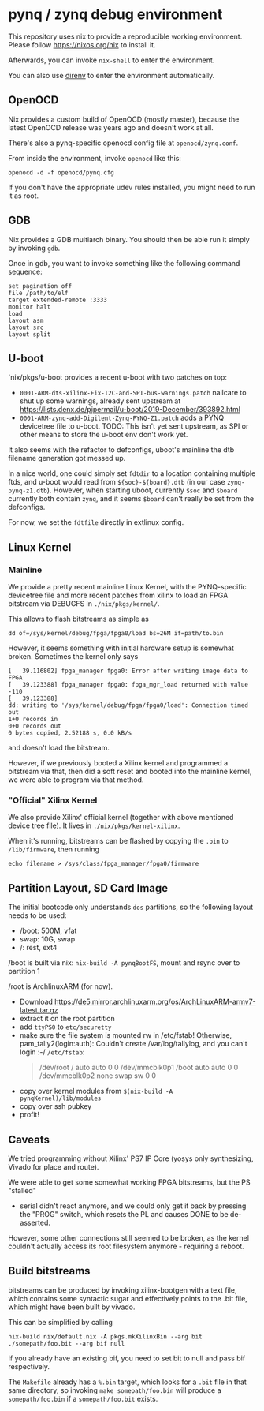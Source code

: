 # pynq / zynq debug environment

This repository uses nix to provide a reproducible working environment. Please
follow https://nixos.org/nix to install it.

Afterwards, you can invoke `nix-shell` to enter the environment.

You can also use [direnv](https://direnv.net) to enter the environment
automatically.

## OpenOCD
Nix provides a custom build of OpenOCD (mostly master), because the latest
OpenOCD release was years ago and doesn't work at all.

There's also a pynq-specific openocd config file at `openocd/zynq.conf`.

From inside the environment, invoke `openocd` like this:

```
openocd -d -f openocd/pynq.cfg
```

If you don't have the appropriate udev rules installed, you might need to run
it as root.

## GDB
Nix provides a GDB multiarch binary. You should then be able run it simply by
invoking `gdb`.

Once in gdb, you want to invoke something like the following command sequence:

```
set pagination off
file /path/to/elf
target extended-remote :3333
monitor halt
load
layout asm
layout src
layout split
```

## U-boot
`nix/pkgs/u-boot provides a recent u-boot with two patches on top:
 - `0001-ARM-dts-xilinx-Fix-I2C-and-SPI-bus-warnings.patch`
   nailcare to shut up some warnings, already sent upstream at
   https://lists.denx.de/pipermail/u-boot/2019-December/393892.html
 - `0001-ARM-zynq-add-Digilent-Zynq-PYNQ-Z1.patch`
   adds a PYNQ devicetree file to u-boot.
   TODO: This isn't yet sent upstream, as SPI or other means to store the
   u-boot env don't work yet.

It also seems with the refactor to defconfigs, uboot's mainline the dtb
filename generation got messed up.

In a nice world, one could simply set `fdtdir` to a location containing
multiple ftds, and u-boot would read from `${soc}-${board}.dtb` (in our case
`zynq-pynq-z1.dtb`).
However, when starting uboot, currently `$soc` and `$board` currently both
contain `zynq`, and it seems `$board` can't really be set from the defconfigs.

For now, we set the `fdtfile` directly in extlinux config.

## Linux Kernel
### Mainline
We provide a pretty recent mainline Linux Kernel, with the PYNQ-specific
devicetree file and more recent patches from xilinx to load an FPGA bitstream
via DEBUGFS in `./nix/pkgs/kernel/`.

This allows to flash bitstreams as simple as

```
dd of=/sys/kernel/debug/fpga/fpga0/load bs=26M if=path/to.bin
```

However, it seems something with initial hardware setup is somewhat broken.
Sometimes the kernel only says

```
[   39.116802] fpga_manager fpga0: Error after writing image data to FPGA
[   39.123388] fpga_manager fpga0: fpga_mgr_load returned with value -110
[   39.123388] 
dd: writing to '/sys/kernel/debug/fpga/fpga0/load': Connection timed out
1+0 records in
0+0 records out
0 bytes copied, 2.52188 s, 0.0 kB/s
```

and doesn't load the bitstream.

However, if we previously booted a Xilinx kernel and programmed a bitstream via
that, then did a soft reset and booted into the mainline kernel, we were able
to program via that method.

### "Official" Xilinx Kernel
We also provide Xilinx' official kernel (together with above mentioned device
tree file). It lives in `./nix/pkgs/kernel-xilinx`.

When it's running, bitstreams can be flashed by copying the `.bin` to
`/lib/firmware`, then running

```
echo filename > /sys/class/fpga_manager/fpga0/firmware
```

## Partition Layout, SD Card Image
The initial bootcode only understands `dos` partitions, so the following layout
needs to be used:
 - /boot: 500M, vfat
 - swap: 10G, swap
 - /: rest, ext4

/boot is built via nix:
`nix-build -A pynqBootFS`, mount and rsync over to partition 1

/root is ArchlinuxARM (for now).
 - Download https://de5.mirror.archlinuxarm.org/os/ArchLinuxARM-armv7-latest.tar.gz
 - extract it on the root partition
 - add `ttyPS0` to `etc/securetty`
 - make sure the file system is mounted rw in /etc/fstab! Otherwise, pam_tally2(login:auth): Couldn't create /var/log/tallylog, and you can't login :-/
   `/etc/fstab`:
   > /dev/root / auto auto 0 0
   > /dev/mmcblk0p1 /boot auto auto 0 0
   > /dev/mmcblk0p2 none swap sw 0 0
 - copy over kernel modules from `$(nix-build -A pynqKernel)/lib/modules`
 - copy over ssh pubkey
 - profit!

## Caveats
We tried programming without Xilinx' PS7 IP Core (yosys only synthesizing,
Vivado for place and route).

We were able to get some somewhat working FPGA bitstreams, but the PS "stalled"
- serial didn't react anymore, and we could only get it back by pressing the
"PROG" switch, which resets the PL and causes DONE to be de-asserted.

However, some other connections still seemed to be broken, as the kernel
couldn't actually access its root filesystem anymore - requiring a reboot.

## Build bitstreams
bitstreams can be produced by invoking xilinx-bootgen with a text file, which
contains some syntactic sugar and effectively points to the .bit file, which
might have been built by vivado.

This can be simplified by calling

```
nix-build nix/default.nix -A pkgs.mkXilinxBin --arg bit ./somepath/foo.bit --arg bif null
```

If you already have an existing bif, you need to set bit to null and pass bif respectively.

The `Makefile` already has a `%.bin` target, which looks for a `.bit` file in
that same directory, so invoking `make somepath/foo.bin` will produce a
`somepath/foo.bin` if a `somepath/foo.bit` exists.
